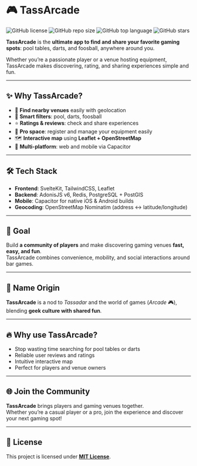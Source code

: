 # 🎮 TassArcade

![GitHub license](https://img.shields.io/badge/license-MIT-blue.svg)
![GitHub repo size](https://img.shields.io/github/repo-size/Tassadar921/tassarcade)
![GitHub top language](https://img.shields.io/github/languages/top/Tassadar921/tassarcade)
![GitHub stars](https://img.shields.io/github/stars/Tassadar921/tassarcade)

**TassArcade** is the **ultimate app to find and share your favorite gaming spots**: pool tables, darts, and foosball, anywhere around you.

Whether you’re a passionate player or a venue hosting equipment, TassArcade makes discovering, rating, and sharing experiences simple and fun.

---

## ✨ Why TassArcade?

- 📍 **Find nearby venues** easily with geolocation
- 🎯 **Smart filters**: pool, darts, foosball
- ⭐ **Ratings & reviews**: check and share experiences
- 🏢 **Pro space**: register and manage your equipment easily
- 🗺️ **Interactive map** using **Leaflet + OpenStreetMap**
- 📱 **Multi-platform**: web and mobile via Capacitor

---

## 🛠️ Tech Stack

- **Frontend**: SvelteKit, TailwindCSS, Leaflet
- **Backend**: AdonisJS v6, Redis, PostgreSQL + PostGIS
- **Mobile**: Capacitor for native iOS & Android builds
- **Geocoding**: OpenStreetMap Nominatim (address ↔ latitude/longitude)

---

## 🚀 Goal

Build **a community of players** and make discovering gaming venues **fast, easy, and fun**.  
TassArcade combines convenience, mobility, and social interactions around bar games.

---

## 👾 Name Origin

**TassArcade** is a nod to *Tassadar* and the world of games (*Arcade* 🎮), blending **geek culture with shared fun**.

---

## 🔥 Why use TassArcade?

- Stop wasting time searching for pool tables or darts
- Reliable user reviews and ratings
- Intuitive interactive map
- Perfect for players and venue owners

---

## 🌐 Join the Community

**TassArcade** brings players and gaming venues together.  
Whether you’re a casual player or a pro, join the experience and discover your next gaming spot!

---

## 📄 License

This project is licensed under **[MIT License](doc/LICENSE.md)**.
